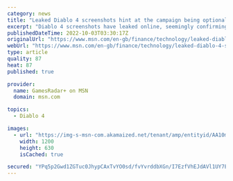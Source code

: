 ```yaml
---
category: news
title: "Leaked Diablo 4 screenshots hint at the campaign being optional"
excerpt: "Diablo 4 screenshots have leaked online, seemingly confirming that you can skip the game's campaign after beating it once. Over the past weekend, the Twitter user below uploaded four images, ..."
publishedDateTime: 2022-10-03T03:30:17Z
originalUrl: "https://www.msn.com/en-gb/finance/technology/leaked-diablo-4-screenshots-hint-at-the-campaign-being-optional/ar-AA12xqE6"
webUrl: "https://www.msn.com/en-gb/finance/technology/leaked-diablo-4-screenshots-hint-at-the-campaign-being-optional/ar-AA12xqE6"
type: article
quality: 87
heat: 87
published: true

provider:
  name: GamesRadar+ on MSN
  domain: msn.com

topics:
  - Diablo 4

images:
  - url: "https://img-s-msn-com.akamaized.net/tenant/amp/entityid/AA10m4Hb.img?h=630&w=1200&m=6&q=60&o=t&l=f&f=jpg"
    width: 1200
    height: 630
    isCached: true

secured: "YPq5p2Gwd1ZGTuc0JhypCAxTvYO0sd/fvYvrddbXGn/I7EzfVhEJdAVl1UY7E6mVGHOdgRTvsqeAXoPLjX4lizAxBN4hDxNf+tyAAOm9mbB+qMO2yFyFj5sV1etoHHwmeEXAswABb7Vvi1n1TLtopAqsdXrILdIjwPpVprSX1CRatkkRYxAdk/4EQpo8CNP5SqI11TxECarS5YfU9Q+rbXQGQeBq8hmjHvn6BF7JmhUPPAq73taVy83Yz1IRiz4Vm0xLv65HkjdW4Fe7asfm1j0MjDN5Q84b+rEBpCrq7Athly82p+QSdl62ZFltRy/F/LRVMShmbdDahmYz0VlaTncVQmUIIyKkWX6Ee0U19Ww=;S7hz4rpYX72p4vFW5+6DZw=="
---
```



